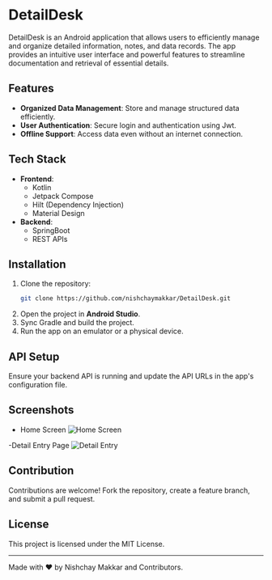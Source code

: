 # DetailDesk

DetailDesk is an Android application that allows users to efficiently manage and organize detailed information, notes, and data records. The app provides an intuitive user interface and powerful features to streamline documentation and retrieval of essential details.

## Features

- **Organized Data Management**: Store and manage structured data efficiently.
- **User Authentication**: Secure login and authentication using Jwt.
- **Offline Support**: Access data even without an internet connection.

## Tech Stack

- **Frontend**:
  - Kotlin
  - Jetpack Compose
  - Hilt (Dependency Injection)
  - Material Design
- **Backend**:
  - SpringBoot
  - REST APIs

## Installation

1. Clone the repository:
   ```bash
   git clone https://github.com/nishchaymakkar/DetailDesk.git
   ```
2. Open the project in **Android Studio**.
3. Sync Gradle and build the project.
4. Run the app on an emulator or a physical device.

## API Setup
Ensure your backend API is running and update the API URLs in the app's configuration file.

## Screenshots

- Home Screen
![Home Screen](https://github.com/user-attachments/assets/d14f599a-b016-4978-8a6d-673bb5cf5b88)



-Detail Entry Page
![Detail Entry](https://github.com/user-attachments/assets/0b4203c8-b6b7-404f-9c32-77733ff59549)

## Contribution

Contributions are welcome! Fork the repository, create a feature branch, and submit a pull request.

## License

This project is licensed under the MIT License.

---
Made with ❤️ by Nishchay Makkar and Contributors.
